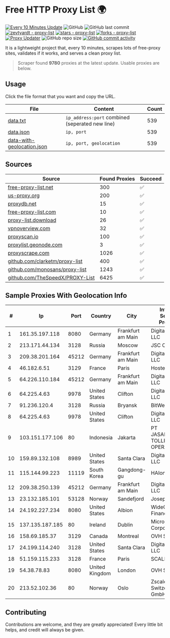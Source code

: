 
# Free HTTP Proxy List 🌍

[![Every 10 Minutes Update](https://github.com/mertguvencli/http-proxy-list/actions/workflows/main.yml/badge.svg?branch=main)](https://github.com/mertguvencli/http-proxy-list/actions/workflows/main.yml)
![GitHub](https://img.shields.io/github/license/mertguvencli/http-proxy-list)
![GitHub last commit](https://img.shields.io/github/last-commit/mertguvencli/http-proxy-list)
[![zevtyardt - proxy-list](https://img.shields.io/static/v1?label=zevtyardt&message=proxy-list&color=blue&logo=github)](https://github.com/zevtyardt/proxy-list "Go to GitHub repo")
[![stars - proxy-list](https://img.shields.io/github/stars/zevtyardt/proxy-list?style=social)](https://github.com/zevtyardt/proxy-list)
[![forks - proxy-list](https://img.shields.io/github/forks/zevtyardt/proxy-list?style=social)](https://github.com/zevtyardt/proxy-list)
[![Proxy Updater](https://github.com/zevtyardt/proxy-list/workflows/Proxy%20Updater/badge.svg)](https://github.com/zevtyardt/proxy-list/actions?query=workflow:"Proxy+Updater")
![GitHub repo size](https://img.shields.io/github/repo-size/zevtyardt/proxy-list)
[![GitHub commit activity](https://img.shields.io/github/commit-activity/m/zevtyardt/proxy-list?logo=commits)](https://github.com/zevtyardt/proxy-list/commits/main)

It is a lightweight project that, every 10 minutes, scrapes lots of free-proxy sites, validates if it works, and serves a clean proxy list.

> Scraper found **9780** proxies at the latest update. Usable proxies are below.

## Usage

Click the file format that you want and copy the URL.

|File|Content|Count|
|----|-------|-----|
|[data.txt](https://raw.githubusercontent.com/mertguvencli/http-proxy-list/main/proxy-list/data.txt)|`ip_address:port` combined (seperated new line)|539|
|[data.json](https://raw.githubusercontent.com/mertguvencli/http-proxy-list/main/proxy-list/data.json)|`ip, port`|539|
|[data-with-geolocation.json](https://raw.githubusercontent.com/mertguvencli/http-proxy-list/main/proxy-list/data-with-geolocation.json)|`ip, port, geolocation`|539|

## Sources

|Source|Found Proxies|Succeed|
|------|-------------|-------|
|[free-proxy-list.net](https://free-proxy-list.net)|300|✅|
|[us-proxy.org](https://www.us-proxy.org)|200|✅|
|[proxydb.net](http://proxydb.net)|15|✅|
|[free-proxy-list.com](https://free-proxy-list.com/?page=&port=&type%5B%5D=http&type%5B%5D=https&up_time=0&search=Search)|10|✅|
|[proxy-list.download](https://www.proxy-list.download/HTTP)|26|✅|
|[vpnoverview.com](https://vpnoverview.com/privacy/anonymous-browsing/free-proxy-servers)|32|✅|
|[proxyscan.io](https://www.proxyscan.io)|100|✅|
|[proxylist.geonode.com](https://proxylist.geonode.com/api/proxy-list?limit=300&page=1&sort_by=lastChecked&sort_type=desc&protocols=http,https)|3|✅|
|[proxyscrape.com](https://api.proxyscrape.com/v2/?request=displayproxies&protocol=http&timeout=10000&country=all&ssl=all&anonymity=all)|1026|✅|
|[github.com/clarketm/proxy-list](https://raw.githubusercontent.com/clarketm/proxy-list/master/proxy-list-raw.txt)|400|✅|
|[github.com/monosans/proxy-list](https://raw.githubusercontent.com/monosans/proxy-list/main/proxies/http.txt)|1243|✅|
|[github.com/TheSpeedX/PROXY-List](https://raw.githubusercontent.com/TheSpeedX/PROXY-List/master/http.txt)|6425|✅|


## Sample Proxies With Geolocation Info

|#|Ip|Port|Country|City|Internet Service Provider|
|-|--|----|-------|----|-------------------------|
|1|161.35.197.118|8080|Germany|Frankfurt am Main|DigitalOcean, LLC|
|2|213.171.44.134|3128|Russia|Moscow|JSC Comcor|
|3|209.38.201.164|45212|Germany|Frankfurt am Main|DigitalOcean, LLC|
|4|46.182.6.51|3129|France|Paris|Hosteur SAS|
|5|64.226.110.184|45212|Germany|Frankfurt am Main|DigitalOcean, LLC|
|6|64.225.4.63|9978|United States|Clifton|DigitalOcean, LLC|
|7|91.236.120.4|3128|Russia|Bryansk|BitWeb LLC|
|8|64.225.4.63|9978|United States|Clifton|DigitalOcean, LLC|
|9|103.151.177.106|80|Indonesia|Jakarta|PT JASAMARGA TOLLROAD OPERATOR|
|10|159.89.132.108|8989|United States|Santa Clara|DigitalOcean, LLC|
|11|115.144.99.223|11119|South Korea|Gangdong-gu|HAIonNet|
|12|209.38.250.139|45212|Germany|Frankfurt am Main|DigitalOcean, LLC|
|13|23.132.185.101|53128|Norway|Sandefjord|Joseph Farnell|
|14|24.192.227.234|8080|United States|Albion|WideOpenWest Finance LLC|
|15|137.135.187.185|80|Ireland|Dublin|Microsoft Corporation|
|16|158.69.185.37|3129|Canada|Montreal|OVH SAS|
|17|24.199.114.240|3128|United States|Santa Clara|DigitalOcean, LLC|
|18|51.159.115.233|3128|France|Paris|SCALEWAY|
|19|54.38.78.83|8080|United Kingdom|London|OVH SAS|
|20|213.52.102.36|80|Norway|Oslo|Zscaler Switzerland GmbH|



## Contributing

Contributions are welcome, and they are greatly appreciated! Every
little bit helps, and credit will always be given.

